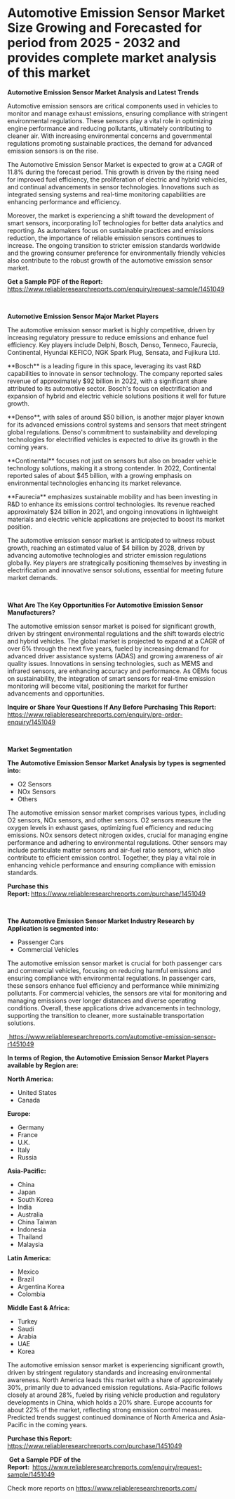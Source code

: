 <p><h1>Automotive Emission Sensor Market Size Growing and Forecasted for period from 2025 - 2032 and provides complete market analysis of this market</h1></p><p><strong>Automotive Emission Sensor Market Analysis and Latest Trends</strong></p>
<p><p>Automotive emission sensors are critical components used in vehicles to monitor and manage exhaust emissions, ensuring compliance with stringent environmental regulations. These sensors play a vital role in optimizing engine performance and reducing pollutants, ultimately contributing to cleaner air. With increasing environmental concerns and governmental regulations promoting sustainable practices, the demand for advanced emission sensors is on the rise.</p><p>The Automotive Emission Sensor Market is expected to grow at a CAGR of 11.8% during the forecast period. This growth is driven by the rising need for improved fuel efficiency, the proliferation of electric and hybrid vehicles, and continual advancements in sensor technologies. Innovations such as integrated sensing systems and real-time monitoring capabilities are enhancing performance and efficiency.</p><p>Moreover, the market is experiencing a shift toward the development of smart sensors, incorporating IoT technologies for better data analytics and reporting. As automakers focus on sustainable practices and emissions reduction, the importance of reliable emission sensors continues to increase. The ongoing transition to stricter emission standards worldwide and the growing consumer preference for environmentally friendly vehicles also contribute to the robust growth of the automotive emission sensor market.</p></p>
<p><strong>Get a Sample PDF of the Report:&nbsp;</strong> <a href="https://www.reliableresearchreports.com/enquiry/request-sample/1451049?utm_campaign=3105&utm_medium=2&utm_source=Github&utm_content=ia&utm_term=30032025&utm_id=automotive-emission-sensor">https://www.reliableresearchreports.com/enquiry/request-sample/1451049</a></p>
<p>&nbsp;</p>
<p><strong>Automotive Emission Sensor Major Market Players</strong></p>
<p><p>The automotive emission sensor market is highly competitive, driven by increasing regulatory pressure to reduce emissions and enhance fuel efficiency. Key players include Delphi, Bosch, Denso, Tenneco, Faurecia, Continental, Hyundai KEFICO, NGK Spark Plug, Sensata, and Fujikura Ltd. </p><p>**Bosch** is a leading figure in this space, leveraging its vast R&D capabilities to innovate in sensor technology. The company reported sales revenue of approximately $92 billion in 2022, with a significant share attributed to its automotive sector. Bosch's focus on electrification and expansion of hybrid and electric vehicle solutions positions it well for future growth.</p><p>**Denso**, with sales of around $50 billion, is another major player known for its advanced emissions control systems and sensors that meet stringent global regulations. Denso's commitment to sustainability and developing technologies for electrified vehicles is expected to drive its growth in the coming years.</p><p>**Continental** focuses not just on sensors but also on broader vehicle technology solutions, making it a strong contender. In 2022, Continental reported sales of about $45 billion, with a growing emphasis on environmental technologies enhancing its market relevance.</p><p>**Faurecia** emphasizes sustainable mobility and has been investing in R&D to enhance its emissions control technologies. Its revenue reached approximately $24 billion in 2021, and ongoing innovations in lightweight materials and electric vehicle applications are projected to boost its market position.</p><p>The automotive emission sensor market is anticipated to witness robust growth, reaching an estimated value of $4 billion by 2028, driven by advancing automotive technologies and stricter emission regulations globally. Key players are strategically positioning themselves by investing in electrification and innovative sensor solutions, essential for meeting future market demands.</p></p>
<p>&nbsp;</p>
<p><strong>What Are The Key Opportunities For Automotive Emission Sensor Manufacturers?</strong></p>
<p><p>The automotive emission sensor market is poised for significant growth, driven by stringent environmental regulations and the shift towards electric and hybrid vehicles. The global market is projected to expand at a CAGR of over 6% through the next five years, fueled by increasing demand for advanced driver assistance systems (ADAS) and growing awareness of air quality issues. Innovations in sensing technologies, such as MEMS and infrared sensors, are enhancing accuracy and performance. As OEMs focus on sustainability, the integration of smart sensors for real-time emission monitoring will become vital, positioning the market for further advancements and opportunities.</p></p>
<p><strong>Inquire or Share Your Questions If Any Before Purchasing This Report:</strong> <a href="https://www.reliableresearchreports.com/enquiry/pre-order-enquiry/1451049?utm_campaign=3105&utm_medium=2&utm_source=Github&utm_content=ia&utm_term=30032025&utm_id=automotive-emission-sensor">https://www.reliableresearchreports.com/enquiry/pre-order-enquiry/1451049</a></p>
<p>&nbsp;</p>
<p><strong>Market Segmentation</strong></p>
<p><strong>The Automotive Emission Sensor Market Analysis by types is segmented into:</strong></p>
<p><ul><li>O2 Sensors</li><li>NOx Sensors</li><li>Others</li></ul></p>
<p><p>The automotive emission sensor market comprises various types, including O2 sensors, NOx sensors, and other sensors. O2 sensors measure the oxygen levels in exhaust gases, optimizing fuel efficiency and reducing emissions. NOx sensors detect nitrogen oxides, crucial for managing engine performance and adhering to environmental regulations. Other sensors may include particulate matter sensors and air-fuel ratio sensors, which also contribute to efficient emission control. Together, they play a vital role in enhancing vehicle performance and ensuring compliance with emission standards.</p></p>
<p><strong>Purchase this Report:&nbsp;</strong><a href="https://www.reliableresearchreports.com/purchase/1451049?utm_campaign=3105&utm_medium=2&utm_source=Github&utm_content=ia&utm_term=30032025&utm_id=automotive-emission-sensor">https://www.reliableresearchreports.com/purchase/1451049</a></p>
<p>&nbsp;</p>
<p><strong>The Automotive Emission Sensor Market Industry Research by Application is segmented into:</strong></p>
<p><ul><li>Passenger Cars</li><li>Commercial Vehicles</li></ul></p>
<p><p>The automotive emission sensor market is crucial for both passenger cars and commercial vehicles, focusing on reducing harmful emissions and ensuring compliance with environmental regulations. In passenger cars, these sensors enhance fuel efficiency and performance while minimizing pollutants. For commercial vehicles, the sensors are vital for monitoring and managing emissions over longer distances and diverse operating conditions. Overall, these applications drive advancements in technology, supporting the transition to cleaner, more sustainable transportation solutions.</p></p>
<p><a href="https://www.reliableresearchreports.com/automotive-emission-sensor-r1451049?utm_campaign=3105&utm_medium=2&utm_source=Github&utm_content=ia&utm_term=30032025&utm_id=automotive-emission-sensor">&nbsp;https://www.reliableresearchreports.com/automotive-emission-sensor-r1451049</a></p>
<p><strong>In terms of Region, the Automotive Emission Sensor Market Players available by Region are:</strong></p>
<p>
    <p> <strong> North America: </strong>
        <ul>
            <li>United States</li>
            <li>Canada</li>
        </ul>
        </p> 
    <p> <strong> Europe: </strong>
        <ul>
            <li>Germany</li>
            <li>France</li>
            <li>U.K.</li>
            <li>Italy</li>
            <li>Russia</li>
        </ul>
        </p> 
    <p> <strong> Asia-Pacific: </strong>
        <ul>
            <li>China</li>
            <li>Japan</li>
            <li>South Korea</li>
            <li>India</li>
            <li>Australia</li>
            <li>China Taiwan</li>
            <li>Indonesia</li>
            <li>Thailand</li>
            <li>Malaysia</li>
        </ul>
        </p> 
    <p> <strong> Latin America: </strong>
        <ul>
            <li>Mexico</li>
            <li>Brazil</li>
            <li>Argentina Korea</li>
            <li>Colombia</li>
        </ul>
        </p> 
    <p> <strong> Middle East & Africa: </strong>
        <ul>
            <li>Turkey</li>
            <li>Saudi</li>
            <li>Arabia</li>
            <li>UAE</li>
            <li>Korea</li>
        </ul>
    </p>
    </p>
<p><p>The automotive emission sensor market is experiencing significant growth, driven by stringent regulatory standards and increasing environmental awareness. North America leads this market with a share of approximately 30%, primarily due to advanced emission regulations. Asia-Pacific follows closely at around 28%, fueled by rising vehicle production and regulatory developments in China, which holds a 20% share. Europe accounts for about 22% of the market, reflecting strong emission control measures. Predicted trends suggest continued dominance of North America and Asia-Pacific in the coming years.</p></p>
<p><strong>Purchase this Report: </strong><a href="https://www.reliableresearchreports.com/purchase/1451049?utm_campaign=3105&utm_medium=2&utm_source=Github&utm_content=ia&utm_term=30032025&utm_id=automotive-emission-sensor">https://www.reliableresearchreports.com/purchase/1451049</a></p>
<p>&nbsp;<strong>Get a Sample PDF of the Report:&nbsp;&nbsp;</strong><a href="https://www.reliableresearchreports.com/enquiry/request-sample/1451049?utm_campaign=3105&utm_medium=2&utm_source=Github&utm_content=ia&utm_term=30032025&utm_id=automotive-emission-sensor">https://www.reliableresearchreports.com/enquiry/request-sample/1451049</a></p>
<p><strong></strong></p>
<p>Check more reports on <a href="https://www.reliableresearchreports.com/?utm_campaign=3105&utm_medium=2&utm_source=Github&utm_content=ia&utm_term=30032025&utm_id=automotive-emission-sensor">https://www.reliableresearchreports.com/</a></p>